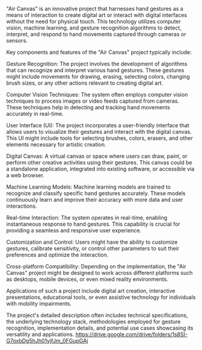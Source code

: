 

"Air Canvas" is an innovative project that harnesses hand gestures as a means of interaction to create digital art or interact with digital interfaces without the need for physical touch. This technology utilizes computer vision, machine learning, and gesture recognition algorithms to detect, interpret, and respond to hand movements captured through cameras or sensors.

Key components and features of the "Air Canvas" project typically include:

Gesture Recognition: The project involves the development of algorithms that can recognize and interpret various hand gestures. These gestures might include movements for drawing, erasing, selecting colors, changing brush sizes, or any other actions relevant to creating digital art.

Computer Vision Techniques: The system often employs computer vision techniques to process images or video feeds captured from cameras. These techniques help in detecting and tracking hand movements accurately in real-time.

User Interface (UI): The project incorporates a user-friendly interface that allows users to visualize their gestures and interact with the digital canvas. This UI might include tools for selecting brushes, colors, erasers, and other elements necessary for artistic creation.

Digital Canvas: A virtual canvas or space where users can draw, paint, or perform other creative activities using their gestures. This canvas could be a standalone application, integrated into existing software, or accessible via a web browser.

Machine Learning Models: Machine learning models are trained to recognize and classify specific hand gestures accurately. These models continuously learn and improve their accuracy with more data and user interactions.

Real-time Interaction: The system operates in real-time, enabling instantaneous response to hand gestures. This capability is crucial for providing a seamless and responsive user experience.

Customization and Control: Users might have the ability to customize gestures, calibrate sensitivity, or control other parameters to suit their preferences and optimize the interaction.

Cross-platform Compatibility: Depending on the implementation, the "Air Canvas" project might be designed to work across different platforms such as desktops, mobile devices, or even mixed reality environments.

Applications of such a project include digital art creation, interactive presentations, educational tools, or even assistive technology for individuals with mobility impairments.

The project's detailed description often includes technical specifications, the underlying technology stack, methodologies employed for gesture recognition, implementation details, and potential use cases showcasing its versatility and applications.
https://drive.google.com/drive/folders/1s8SI-G7oxbDg5hJh01vjfJm_0FGupGAj
